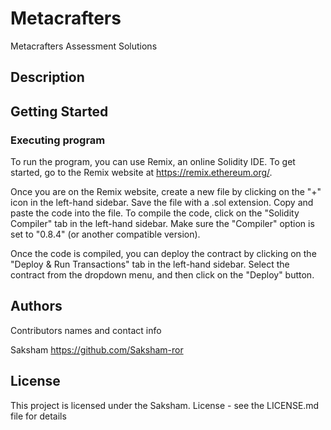 # Metacrafters

Metacrafters Assessment Solutions
## Description



## Getting Started

### Executing program

To run the program, you can use Remix, an online Solidity IDE. To get started, go to the Remix website at https://remix.ethereum.org/.

Once you are on the Remix website, create a new file by clicking on the "+" icon in the left-hand sidebar. Save the file with a .sol extension. Copy and paste the code into the file.
To compile the code, click on the "Solidity Compiler" tab in the left-hand sidebar. Make sure the "Compiler" option is set to "0.8.4" (or another compatible version).

Once the code is compiled, you can deploy the contract by clicking on the "Deploy & Run Transactions" tab in the left-hand sidebar. Select the contract from the dropdown menu, and then click on the "Deploy" button.


## Authors

Contributors names and contact info

Saksham
https://github.com/Saksham-ror


## License

This project is licensed under the Saksham. License - see the LICENSE.md file for details
